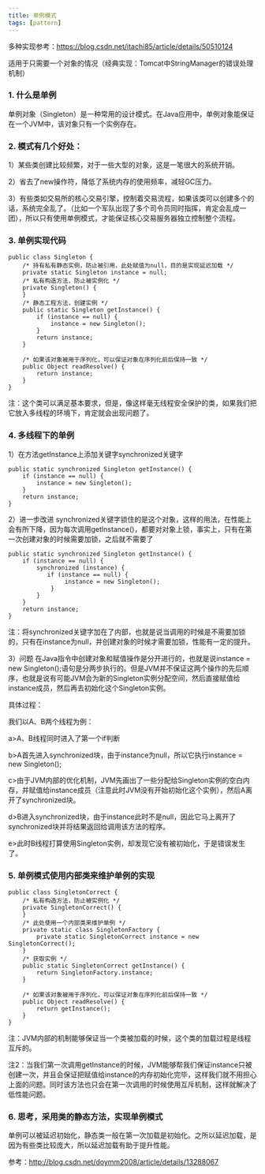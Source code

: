 ```yaml
---
title: 单例模式
tags: [pattern]
---
```


多种实现参考：https://blog.csdn.net/itachi85/article/details/50510124

适用于只需要一个对象的情况（经典实现：Tomcat中StringManager的错误处理机制）

### 1. 什么是单例
单例对象（Singleton）是一种常用的设计模式。在Java应用中，单例对象能保证在一个JVM中，该对象只有一个实例存在。

### 2. 模式有几个好处：
1）某些类创建比较频繁，对于一些大型的对象，这是一笔很大的系统开销。

2）省去了new操作符，降低了系统内存的使用频率，减轻GC压力。

3）有些类如交易所的核心交易引擎，控制着交易流程，如果该类可以创建多个的话，系统完全乱了。（比如一个军队出现了多个司令员同时指挥，肯定会乱成一团），所以只有使用单例模式，才能保证核心交易服务器独立控制整个流程。

### 3. 单例实现代码
```
public class Singleton {
    /* 持有私有静态实例，防止被引用，此处赋值为null，目的是实现延迟加载 */  
    private static Singleton instance = null;  
    /* 私有构造方法，防止被实例化 */  
    private Singleton() {  
    }  
    /* 静态工程方法，创建实例 */  
    public static Singleton getInstance() {  
        if (instance == null) {  
            instance = new Singleton();  
        }  
        return instance;  
    }  
  
    /* 如果该对象被用于序列化，可以保证对象在序列化前后保持一致 */  
    public Object readResolve() {  
        return instance;  
    }  
}
```

注：这个类可以满足基本要求，但是，像这样毫无线程安全保护的类，如果我们把它放入多线程的环境下，肯定就会出现问题了。

### 4. 多线程下的单例
1）在方法getInstance上添加关键字synchronized关键字

```
public static synchronized Singleton getInstance() {  
    if (instance == null) {  
        instance = new Singleton();  
    }  
    return instance;  
}
```

2）进一步改进
synchronized关键字锁住的是这个对象，这样的用法，在性能上会有所下降，因为每次调用getInstance()，都要对对象上锁，事实上，只有在第一次创建对象的时候需要加锁，之后就不需要了

```
public static synchronized Singleton getInstance() {  
    if (instance == null) {  
        synchronized (instance) {
           if (instance == null) {  
                instance = new Singleton();  
            }
        }
    }
    return instance;  
}
```

注：将synchronized关键字加在了内部，也就是说当调用的时候是不需要加锁的，只有在instance为null，并创建对象的时候才需要加锁，性能有一定的提升。

3）问题
在Java指令中创建对象和赋值操作是分开进行的，也就是说instance = new Singleton();语句是分两步执行的。但是JVM并不保证这两个操作的先后顺序，也就是说有可能JVM会为新的Singleton实例分配空间，然后直接赋值给instance成员，然后再去初始化这个Singleton实例。

具体过程：

我们以A、B两个线程为例：

a>A、B线程同时进入了第一个if判断

b>A首先进入synchronized块，由于instance为null，所以它执行instance = new Singleton();

c>由于JVM内部的优化机制，JVM先画出了一些分配给Singleton实例的空白内存，并赋值给instance成员（注意此时JVM没有开始初始化这个实例），然后A离开了synchronized块。

d>B进入synchronized块，由于instance此时不是null，因此它马上离开了synchronized块并将结果返回给调用该方法的程序。

e>此时B线程打算使用Singleton实例，却发现它没有被初始化，于是错误发生了。

### 5. 单例模式使用内部类来维护单例的实现
```
public class SingletonCorrect {
    /* 私有构造方法，防止被实例化 */  
    private SingletonCorrect() {  
    }  
    /* 此处使用一个内部类来维护单例 */  
    private static class SingletonFactory {  
        private static SingletonCorrect instance = new SingletonCorrect();  
    }  
    /* 获取实例 */  
    public static SingletonCorrect getInstance() {  
        return SingletonFactory.instance;  
    }  
  
    /* 如果该对象被用于序列化，可以保证对象在序列化前后保持一致 */  
    public Object readResolve() {  
        return getInstance();  
    }  
}
```

注：JVM内部的机制能够保证当一个类被加载的时候，这个类的加载过程是线程互斥的。

注2：当我们第一次调用getInstance的时候，JVM能够帮我们保证instance只被创建一次，并且会保证把赋值给instance的内存初始化完毕，这样我们就不用担心上面的问题。同时该方法也只会在第一次调用的时候使用互斥机制，这样就解决了低性能问题。

### 6. 思考，采用类的静态方法，实现单例模式
单例可以被延迟初始化，静态类一般在第一次加载是初始化。之所以延迟加载，是因为有些类比较庞大，所以延迟加载有助于提升性能。

参考：http://blog.csdn.net/doymm2008/article/details/13288067
